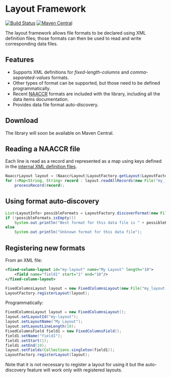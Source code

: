 Layout Framework
================

[![Build Status](https://travis-ci.org/imsweb/layout.svg?branch=master)](https://travis-ci.org/imsweb/layout)
[![Maven Central](https://maven-badges.herokuapp.com/maven-central/com.imsweb/layout/badge.svg)](https://maven-badges.herokuapp.com/maven-central/com.imsweb/layout)

The layout framework allows file formats to be declared using XML definition files; those formats can then be used to read and write corresponding data files.

Features
--------

* Supports XML definitions for *fixed-length-columns* and *comma-separated-values* formats.
* Other types of format can be supported, but those need to be defined programmatically.
* Recent [NAACCR](http://www.naaccr.org/) formats are included with the library, including all the data items documentation.
* Provides data file format auto-discovery.

Download
--------

The library will soon be available on Maven Central.

Reading a NAACCR file
---------------------

Each line is read as a record and represented as a map using keys defined 
in the [internal XML definition files](https://github.com/imsweb/layout/tree/master/src/main/resources/layout/fixed/naaccr). 

``` java
NaaccrLayout layout = (NaaccrLayout)LayoutFactory.getLayout(LayoutFactory.LAYOUT_ID_NAACCR_16_ABSTRACT);
for (<Map<String, String> record : layout.readAllRecords(new File("my_file.txt")))
    processRecord(record);
```

Using format auto-discovery
---------------------------

``` java
List<LayoutInfo> possibleFormats = LayoutFactory.discoverFormat(new File("my_file.txt"));
if (!possibleFormats.isEmpty())
    System.out.println("Best format for this data file is " + possibleFormats.get(0));
else
    System.out.println("Unknown format for this data file");
```

Registering new formats
-----------------------

From an XML file:

``` xml
<fixed-column-layout id="my-layout" name="My Layout" length="10">
    <field name="field1" start="1" end="10"/>
</fixed-column-layout>
```

``` java
FixedColumnsLayout layout = new FixedColumnsLayout(new File("my_layout.xml"))
LayoutFactory.registerLayout(layout);
```

Programmatically:

``` java
FixedColumnsLayout layout = new FixedColumnsLayout();
layout.setLayoutId("my-layout");
layout.setLayoutName("My Layout");
layout.setLayoutLineLength(10);
FixedColumnsField field1 = new FixedColumnsField();
field1.setName("field1");
field1.setStart(1);
field1.setEnd(10);
layout.setFields(Collections.singleton(field1));
LayoutFactory.registerLayout(layout);
````

Note that it is not necessary to register a layout for using it but the auto-discovery feature will work only with registered layouts.


